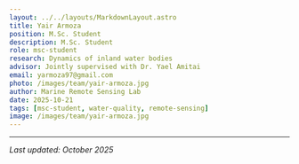 ```yaml
---
layout: ../../layouts/MarkdownLayout.astro
title: Yair Armoza
position: M.Sc. Student
description: M.Sc. Student
role: msc-student
research: Dynamics of inland water bodies
advisor: Jointly supervised with Dr. Yael Amitai
email: yarmoza97@gmail.com
photo: /images/team/yair-armoza.jpg
author: Marine Remote Sensing Lab
date: 2025-10-21
tags: [msc-student, water-quality, remote-sensing]
image: /images/team/yair-armoza.jpg
---
```


---

*Last updated: October 2025*
